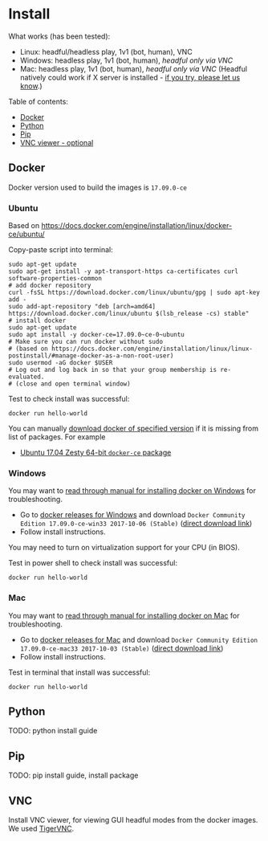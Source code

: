 # Install

What works (has been tested):

  - Linux: headful/headless play, 1v1 (bot, human), VNC
  - Windows: headless play, 1v1 (bot, human), _headful only via VNC_
  - Mac: headless play, 1v1 (bot, human), _headful only via VNC_
    (Headful natively could work if X server is installed - [if you try, please let us know](https://forums.docker.com/t/how-to-run-gui-apps-in-containiers-in-osx-docker-for-mac/17797/15).)

Table of contents:

  * [Docker](#docker)
  * [Python](#python)
  * [Pip](#pip)
  * [VNC viewer - optional](#vnc)

## Docker

Docker version used to build the images is `17.09.0-ce`

### Ubuntu

Based on https://docs.docker.com/engine/installation/linux/docker-ce/ubuntu/

Copy-paste script into terminal:

    sudo apt-get update
    sudo apt-get install -y apt-transport-https ca-certificates curl software-properties-common
    # add docker repository
    curl -fsSL https://download.docker.com/linux/ubuntu/gpg | sudo apt-key add -
    sudo add-apt-repository "deb [arch=amd64] https://download.docker.com/linux/ubuntu $(lsb_release -cs) stable"
    # install docker
    sudo apt-get update
    sudo apt install -y docker-ce=17.09.0~ce-0~ubuntu
    # Make sure you can run docker without sudo
    # (based on https://docs.docker.com/engine/installation/linux/linux-postinstall/#manage-docker-as-a-non-root-user)
    sudo usermod -aG docker $USER
    # Log out and log back in so that your group membership is re-evaluated.
    # (close and open terminal window)


Test to check install was successful:

    docker run hello-world

You can manually [download docker of specified version](https://download.docker.com) if it is missing from list of packages. For example

- [Ubuntu 17.04 Zesty 64-bit `docker-ce` package](https://download.docker.com/linux/ubuntu/dists/zesty/pool/stable/amd64/docker-ce_17.09.0~ce-0~ubuntu_amd64.deb)

### Windows

You may want to [read through manual for installing docker on Windows](https://docs.docker.com/docker-for-windows/install/)
for troubleshooting.

- Go to [docker releases for Windows](https://docs.docker.com/docker-for-windows/release-notes/#docker-community-edition-17090-ce-win32-2017-10-02-stable)
  and download `Docker Community Edition 17.09.0-ce-win33 2017-10-06 (Stable)` ([direct download link](https://download.docker.com/win/stable/13620/Docker%20for%20Windows%20Installer.exe))
- Follow install instructions.

You may need to turn on virtualization support for your CPU (in BIOS).

Test in power shell to check install was successful:

    docker run hello-world

### Mac

You may want to [read through manual for installing docker on Mac](https://docs.docker.com/docker-for-mac/install/)
for troubleshooting.

- Go to [docker releases for Mac](https://docs.docker.com/docker-for-mac/release-notes/#docker-community-edition-17090-ce-mac33-2017-10-03-stable)
  and download `Docker Community Edition 17.09.0-ce-mac33 2017-10-03 (Stable)` ([direct download link](https://download.docker.com/mac/stable/19543/Docker.dmg))
- Follow install instructions.

Test in terminal that install was successful:

    docker run hello-world

## Python

TODO: python install guide

## Pip

TODO: pip install guide, install package

## VNC

Install VNC viewer, for viewing GUI headful modes from the docker images.
We used [TigerVNC](https://github.com/TigerVNC/tigervnc/releases/tag/v1.8.0).
